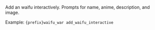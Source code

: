 Add an waifu interactively. Prompts for name, anime, description, and image.

Example: `{prefix}waifu_war add_waifu_interactive`

